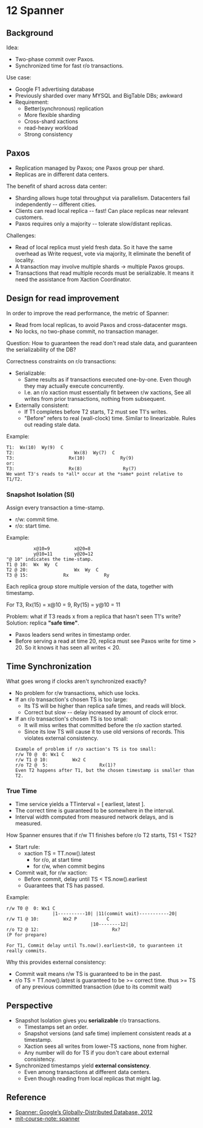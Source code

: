 # 12 Spanner

## Background
Idea:
- Two-phase commit over Paxos.
- Synchronized time for fast r/o transactions.


Use case:
- Google F1 advertising database
- Previously sharded over many MYSQL and BigTable DBs; awkward
- Requirement:
  + Better(synchronous) replication
  + More flexible sharding
  + Cross-shard xactions
  + read-heavy workload
  + Strong consistency

## Paxos
- Replication managed by Paxos; one Paxos group per shard.
- Replicas are in different data centers.

The benefit of shard across data center:
- Sharding allows huge total throughput via parallelism.
  Datacenters fail independently -- different cities.
- Clients can read local replica -- fast!
  Can place replicas near relevant customers.
- Paxos requires only a majority -- tolerate slow/distant replicas.

Challenges:
- Read of local replica must yield fresh data. So it have the same overhead as Write request, vote via majority, It eliminate the benefit of locality.
- A transaction may involve multiple shards -> multiple Paxos groups.
- Transactions that read multiple records must be serializable. It means it need the assistance from Xaction Coordinator.

## Design for read improvement
In order to improve the read performance, the metric of Spanner:
- Read from local replicas, to avoid Paxos and cross-datacenter msgs.
- No locks, no two-phase commit, no transaction manager.

Question: How to guaranteen the read don't read stale data, and guaranteen the serializability of the DB?

Correctness constraints on r/o transactions:
- Serializable:
  + Same results as if transactions executed one-by-one.
      Even though they may actually execute concurrently.
  + I.e. an r/o xaction must essentially fit between r/w xactions, See all writes from prior transactions, nothing from subsequent.
- Externally consistent:
  + If T1 completes before T2 starts, T2 must see T1's writes.
  + "Before" refers to real (wall-clock) time. Similar to linearizable. Rules out reading stale data.

Example:
```
T1:  Wx(10)  Wy(9)  C
T2:                      Wx(8)  Wy(7)  C
T3:                    Rx(10)             Ry(9)
or:
T3:                    Rx(8)               Ry(7)
We want T3's reads to *all* occur at the *same* point relative to T1/T2.
```

### Snapshot Isolation (SI)
Assign every transaction a time-stamp.
- r/w: commit time.
- r/o: start time.

Example:
```
          x@10=9         x@20=8
          y@10=11        y@20=12
"@ 10" indicates the time-stamp.
T1 @ 10:  Wx  Wy  C
T2 @ 20:                 Wx  Wy  C
T3 @ 15:             Rx             Ry
```
Each replica group store multiple version of the data, together with timestamp.

For T3, Rx(15) = x@10 = 9, Ry(15) = y@10 = 11

Problem: what if T3 reads x from a replica that hasn't seen T1's write?
Solution: replica **"safe time"**.
  + Paxos leaders send writes in timestamp order.
  + Before serving a read at time 20, replica must see Paxos write for time > 20. So it knows it has seen all writes < 20.

## Time Synchronization
What goes wrong if clocks aren't synchronized exactly?
- No problem for r/w transactions, which use locks.
- If an r/o transaction's chosen TS is too large:
  + Its TS will be higher than replica safe times, and reads will block.
  + Correct but slow -- delay increased by amount of clock error.
- If an r/o transaction's chosen TS is too small:
  + It will miss writes that committed before the r/o xaction started.
  + Since its low TS will cause it to use old versions of records.
  This violates external consistency.
  ```
  Example of problem if r/o xaction's TS is too small:
  r/w T0 @  0: Wx1 C
  r/w T1 @ 10:         Wx2 C
  r/o T2 @  5:                   Rx(1)?
  Even T2 happens after T1, but the chosen timestamp is smaller than T2.
  ```

### True Time
- Time service yields a TTinterval = [ earliest, latest ].
- The correct time is guaranteed to be somewhere in the interval.
- Interval width computed from measured network delays, and is measured.


How Spanner ensures that if r/w T1 finishes before r/o T2 starts, TS1 < TS2?
- Start rule:
  + xaction TS = TT.now().latest
    * for r/o, at start time
    * for r/w, when commit begins
- Commit wait, for r/w xaction:
  + Before commit, delay until TS < TS.now().earliest
  + Guarantees that TS has passed.

Example:
```
r/w T0 @  0: Wx1 C
                 |1----------10| |11(commit wait)-----------20|
r/w T1 @ 10:         Wx2 P           C
                               |10--------12|
r/o T2 @ 12:                           Rx?
(P for prepare)

For T1, Commit delay until Ts.now().earliest<10, to guaranteen it really commits.
```


Why this provides external consistency:
- Commit wait means r/w TS is guaranteed to be in the past.
- r/o TS = TT.now().latest is guaranteed to be >= correct time.
  thus >= TS of any previous committed transaction (due to its commit wait)

## Perspective
- Snapshot Isolation gives you **serializable** r/o transactions.
  + Timestamps set an order.
  + Snapshot versions (and safe time) implement consistent reads at a timestamp.
  + Xaction sees all writes from lower-TS xactions, none from higher.
  + Any number will do for TS if you don't care about external consistency.
- Synchronized timestamps yield **external consistency**.
  + Even among transactions at different data centers.
  + Even though reading from local replicas that might lag.

## Reference
- [Spanner: Google’s Globally-Distributed Database, 2012](https://pdos.csail.mit.edu/6.824/papers/spanner.pdf)
- [mit-course-note: spanner](https://pdos.csail.mit.edu/6.824/notes/l-spanner.txt)
